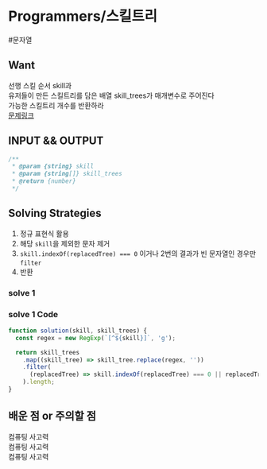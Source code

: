 # Programmers/스킬트리

#문자열

## Want

선행 스킬 순서 skill과  
유저들이 만든 스킬트리를 담은 배열 skill_trees가 매개변수로 주어진다  
가능한 스킬트리 개수를 반환하라  
[문제링크](https://school.programmers.co.kr/learn/courses/30/lessons/49993)

## INPUT && OUTPUT

```js
/**
 * @param {string} skill
 * @param {string[]} skill_trees
 * @return {number}
 */
```

## Solving Strategies

1. 정규 표현식 활용
2. 해당 `skill`을 제외한 문자 제거
3. `skill.indexOf(replacedTree) === 0` 이거나 2번의 결과가 빈 문자열인 경우만 `filter`
4. 반환

### solve 1

### solve 1 Code

```js
function solution(skill, skill_trees) {
  const regex = new RegExp(`[^${skill}]`, 'g');

  return skill_trees
    .map((skill_tree) => skill_tree.replace(regex, ''))
    .filter(
      (replacedTree) => skill.indexOf(replacedTree) === 0 || replacedTree === ''
    ).length;
}
```

## 배운 점 or 주의할 점

컴퓨팅 사고력  
컴퓨팅 사고력  
컴퓨팅 사고력
